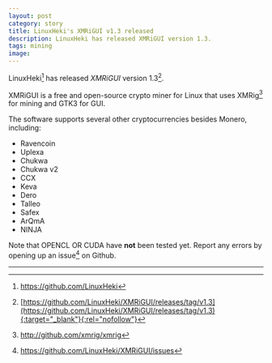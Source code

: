 ```yaml
---
layout: post
category: story
title: LinuxHeki's XMRiGUI v1.3 released
description: LinuxHeki has released XMRiGUI version 1.3.
tags: mining
image: 
---
```


LinuxHeki[^1] has released *XMRiGUI* version 1.3[^2].

XMRiGUI is a free and open-source crypto miner for Linux that uses XMRig[^3] for mining and GTK3 for GUI.

The software supports several other cryptocurrencies besides Monero, including: 

- Ravencoin
- Uplexa
- Chukwa
- Chukwa v2
- CCX
- Keva
- Dero
- Talleo
- Safex
- ArQmA
- NINJA

Note that OPENCL OR CUDA have **not** been tested yet. Report any errors by opening up an issue[^4] on Github.

---

[^1]: https://github.com/LinuxHeki
[^2]: [https://github.com/LinuxHeki/XMRiGUI/releases/tag/v1.3](https://github.com/LinuxHeki/XMRiGUI/releases/tag/v1.3){:target="_blank"}{:rel="nofollow"}
[^3]: http://github.com/xmrig/xmrig
[^4]: https://github.com/LinuxHeki/XMRiGUI/issues

